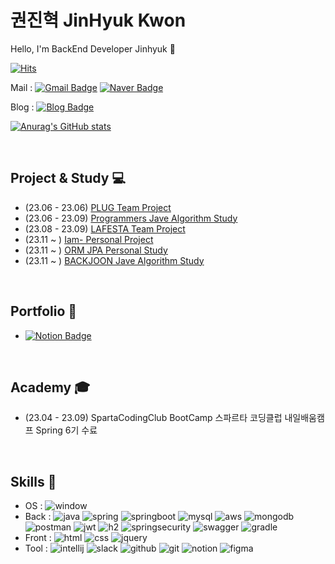 # 권진혁 JinHyuk Kwon
Hello, I'm BackEnd Developer Jinhyuk 👋

[![Hits](https://hits.seeyoufarm.com/api/count/incr/badge.svg?url=https%3A%2F%2Fgithub.com%2F05030522&count_bg=%2379C83D&title_bg=%23555555&icon=&icon_color=%23E7E7E7&title=hits&edge_flat=false)](https://hits.seeyoufarm.com)


Mail : 
[![Gmail Badge](https://img.shields.io/badge/Gmail-d14836?style=flat-square&logo=Google&logoColor=white&link=mailto:kjinhx96@gmail.com)](mailto:kjinhx96@gmail.com)
[![Naver Badge](https://img.shields.io/badge/Naver-03C75A?style=flat-square&logo=Naver&logoColor=white&link=mailto:kjinhx05@naver.com)](mailto:kjinhx05@naver.com)

Blog : 
[![Blog Badge](http://img.shields.io/badge/Blog-brightgreen?style=flat-square&logo=Naver&logoColor=white&link=https://blog.naver.com/kjinhx05)](https://blog.naver.com/kjinhx05)


[![Anurag's GitHub stats](https://github-readme-stats.vercel.app/api?username=05030522&show_icons=true&theme=radical)](https://github.com/anuraghazra/github-readme-stats)

<br>

## Project & Study 💻
- (23.06 - 23.06) [PLUG Team Project](https://github.com/05030522/plug)
- (23.06 - 23.09) [Programmers Jave Algorithm Study](https://github.com/05030522/Java_Study)
- (23.08 - 23.09) [LAFESTA Team Project](https://github.com/LaFesta7/LikeFesta)
- (23.11 ~ ) [Iam- Personal Project](https://github.com/05030522/Iam-)
- (23.11 ~ ) [ORM JPA Personal Study](https://github.com/05030522/java-ORM-JPA)
- (23.11 ~ ) [BACKJOON Jave Algorithm Study](https://github.com/05030522/BackJoon)

<br>

## Portfolio 📘
- [![Notion Badge](http://img.shields.io/badge/Notion-000000?style=flat-square&logo=Notion&link=https://chatter-vision-9fa.notion.site/3535069952a742928fe24a19eb152e75?pvs=4)](https://chatter-vision-9fa.notion.site/3535069952a742928fe24a19eb152e75?pvs=4)

<br>

## Academy 🎓
- (23.04 - 23.09) SpartaCodingClub BootCamp 스파르타 코딩클럽 내일배움캠프 Spring 6기 수료

<br>

## Skills 🔧
 - OS :  ![window](https://img.shields.io/badge/Windows-0078D6?style=for-the-badge&logo=windows&logoColor=white)
 - Back : ![java](https://img.shields.io/badge/Java-ED8B00?style=for-the-badge&logo=openjdk&logoColor=white) ![spring](https://img.shields.io/badge/Spring-6DB33F?style=for-the-badge&logo=spring&logoColor=white) ![springboot](https://img.shields.io/badge/SpringBoot-6DB33F?style=for-the-badge&logo=springboot&logoColor=white) ![mysql](https://img.shields.io/badge/MySQL-00000F?style=for-the-badge&logo=mysql&logoColor=white) ![aws](	https://img.shields.io/badge/Amazon_AWS-FF9900?style=for-the-badge&logo=amazonaws&logoColor=white) ![mongodb](https://img.shields.io/badge/MongoDB-4EA94B?style=for-the-badge&logo=mongodb&logoColor=white) ![postman](	https://img.shields.io/badge/Postman-FF6C37?style=for-the-badge&logo=postman&logoColor=white) ![jwt](	https://img.shields.io/badge/json%20web%20tokens-323330?style=for-the-badge&logo=json-web-tokens&logoColor=pink) ![h2](	https://img.shields.io/badge/Hibernate-59666C?style=for-the-badge&logo=Hibernate&logoColor=white) ![springsecurity](https://img.shields.io/badge/Spring_Security-6DB33F?style=for-the-badge&logo=Spring-Security&logoColor=white) ![swagger](https://img.shields.io/badge/-Swagger-%23Clojure?style=for-the-badge&logo=swagger&logoColor=white) ![gradle](https://img.shields.io/badge/Gradle-02303A.svg?style=for-the-badge&logo=Gradle&logoColor=white) 
 - Front : ![html](https://img.shields.io/badge/HTML-239120?style=for-the-badge&logo=html5&logoColor=white) ![css](	https://img.shields.io/badge/CSS-239120?&style=for-the-badge&logo=css3&logoColor=white) ![jquery](	https://img.shields.io/badge/jQuery-0769AD?style=for-the-badge&logo=jquery&logoColor=white) 
 - Tool :  ![intellij](https://img.shields.io/badge/IntelliJ_IDEA-000000.svg?style=for-the-badge&logo=intellij-idea&logoColor=white) ![slack](https://img.shields.io/badge/Slack-4A154B?style=for-the-badge&logo=slack&logoColor=white) ![github](https://img.shields.io/badge/GitHub-100000?style=for-the-badge&logo=github&logoColor=white) ![git](	https://img.shields.io/badge/GIT-E44C30?style=for-the-badge&logo=git&logoColor=white) ![notion](	https://img.shields.io/badge/Notion-000000?style=for-the-badge&logo=notion&logoColor=white) ![figma](https://img.shields.io/badge/Figma-F24E1E?style=for-the-badge&logo=figma&logoColor=white)
